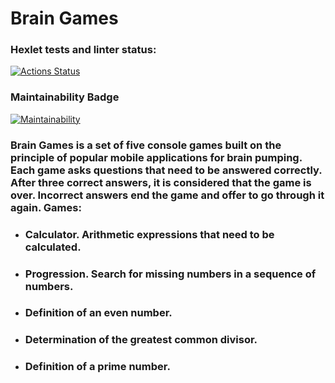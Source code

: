 # Brain Games

### Hexlet tests and linter status:
[![Actions Status](https://github.com/vl-gush/python-project-49/workflows/hexlet-check/badge.svg)](https://github.com/vl-gush/python-project-49/actions)

### Maintainability Badge
[![Maintainability](https://api.codeclimate.com/v1/badges/92d05e7b8f55c08b248d/maintainability)](https://codeclimate.com/github/vl-gush/python-project-49/maintainability)

### Brain Games is a set of five console games built on the principle of popular mobile applications for brain pumping. Each game asks questions that need to be answered correctly. After three correct answers, it is considered that the game is over. Incorrect answers end the game and offer to go through it again. Games:
* ### Calculator. Arithmetic expressions that need to be calculated.
* ### Progression. Search for missing numbers in a sequence of numbers.
* ### Definition of an even number.
* ### Determination of the greatest common divisor.
* ### Definition of a prime number.